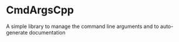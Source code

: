 # CmdArgsCpp
A simple library to manage the command line arguments and to auto-generate documentation
